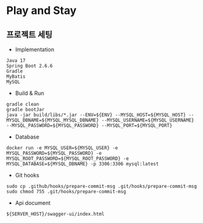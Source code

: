 # Play and Stay



## 프로젝트 세팅 
- Implementation
```
Java 17
Spring Boot 2.6.6
Gradle
MyBatis
MySQL 
```

- Build & Run 
```
gradle clean
gradle bootJar
java -jar build/libs/*.jar --ENV=${ENV} --MYSQL_HOST=${MYSQL_HOST} --MYSQL_DBNAME=${MYSQL_MYSQL_DBNAME} --MYSQL_USERNAME=${MYSQL_USERNAME} --MYSQL_PASSWORD=${MYSQL_PASSWORD} --MYSQL_PORT=${MYSQL_PORT}
```


- Database
```
docker run -e MYSQL_USER=${MYSQL_USER} -e MYSQL_PASSWORD=${MYSQL_PASSWORD} -e MYSQL_ROOT_PASSWORD=${MYSQL_ROOT_PASSWORD} -e MYSQL_DATABASE=${MYSQL_DBNAME} -p 3306:3306 mysql:latest
```


- Git hooks 
```
sudo cp .github/hooks/prepare-commit-msg .git/hooks/prepare-commit-msg
sudo chmod 755 .git/hooks/prepare-commit-msg
```


- Api document
```
${SERVER_HOST}/swagger-ui/index.html
```